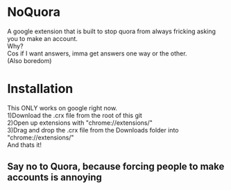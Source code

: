 # NoQuora
A google extension that is built to stop quora from always fricking asking you to make an account. </br>
Why?</br>
  Cos if I want answers, imma get answers one way or the other.</br>
  (Also boredom)
  
<h1>Installation</h1>
This ONLY works on google right now.</br>
1)Download the .crx file from the root of this git</br>
2)Open up extensions with "chrome://extensions/" </br>
3)Drag and drop the .crx file from the Downloads folder into "chrome://extensions/"</br>
And thats it!</br>
<h2> Say no to Quora, because forcing people to make accounts is annoying</h2>
